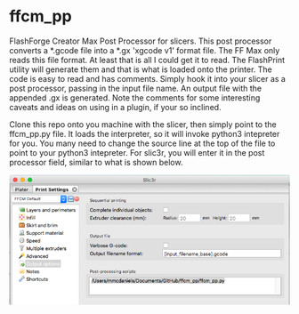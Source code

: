 # ffcm_pp
 FlashForge Creator Max Post Processor for slicers. This post processor converts a *.gcode file into a *.gx 'xgcode v1' format file. The FF Max only reads this file format. At least that is all I could get it to read. The FlashPrint utility will generate them and that is what is loaded onto the printer. The code is easy to read and has comments. Simply hook it into your slicer as a post processor, passing in the input file name. An output file with the appended .gx is generated. Note the comments for some interesting caveats and ideas on using in a plugin, if your so inclined.

Clone this repo onto you machine with the slicer, then simply point to the ffcm_pp.py file. It loads the interpreter, so it will invoke python3 intepreter for you. You many need to change the source line at the top of the file to point to your python3 intepreter. For slic3r, you will enter it in the post processor field, similar to what is shown below. 

![Screenshot](slic3r_post_processor_example_image.png)
